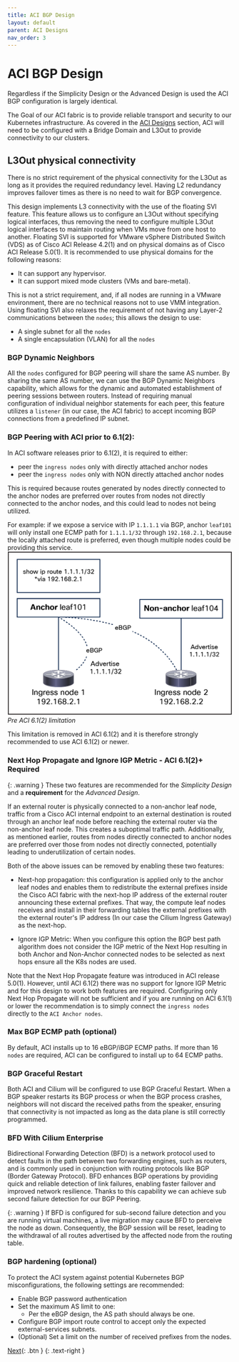 ```yaml
---
title: ACI BGP Design
layout: default
parent: ACI Designs
nav_order: 3
---
```


# ACI BGP Design
Regardless if the Simplicity Design or the Advanced Design is used the ACI BGP configuration is largely identical. 

The Goal of our ACI fabric is to provide reliable transport and security to our Kubernetes infrastructure. As covered in the [ACI Designs](../aci_designs) section, ACI will need to be configured with a Bridge Domain and L3Out to provide connectivity to our clusters. 


## L3Out physical connectivity

There is no strict requirement of the physical connectivity for the L3Out as long as it provides the required redundancy level. Having L2 redundancy improves failover times as there is no need to wait for BGP convergence.

This design implements L3 connectivity with the use of the floating SVI feature. This feature allows us to configure an L3Out without specifying logical interfaces, thus removing the need to configure multiple L3Out logical interfaces to maintain routing when VMs move from one host to another. Floating SVI is supported for VMware vSphere Distributed Switch (VDS) as of Cisco ACI Release 4.2(1) and on physical domains as of Cisco ACI Release 5.0(1). It is recommended to use physical domains for the following reasons:

* It can support any hypervisor.
* It can support mixed mode clusters (VMs and bare-metal).

This is not a strict requirement, and, if all nodes are running in a VMware environment, there are no technical reasons not to use VMM integration.
Using floating SVI also relaxes the requirement of not having any Layer-2 communications between the `nodes`; this allows the design to use:

* A single subnet for all the `nodes`
* A single encapsulation (VLAN) for all the `nodes`

### BGP Dynamic Neighbors

All the `nodes` configured for BGP peering will share the same AS number. By sharing the same AS number, we can use the BGP Dynamic Neighbors capability, which allows for the dynamic and automated establishment of peering sessions between routers. Instead of requiring manual configuration of individual neighbor statements for each peer, this feature utilizes a `listener` (in our case, the ACI fabric) to accept incoming BGP connections from a predefined IP subnet.


### BGP Peering with ACI prior to 6.1(2):

In ACI software releases prior to 6.1(2), it is required to either:
* peer the `ingress nodes` only with directly attached anchor nodes
* peer the `ingress nodes` only with NON directly attached anchor nodes

This is required because routes generated by nodes directly connected to the anchor nodes are preferred over routes from nodes not directly connected to the anchor nodes, and this could lead to nodes not being utilized.

For example: if we expose a service with IP `1.1.1.1` via BGP, anchor `leaf101` will only install one ECMP path for `1.1.1.1/32` through `192.168.2.1`, because the locally attached route is preferred, even though multiple nodes could be providing this service.
![pre6.1(2)-limitation](../images/pre612-limitation.png)
*Pre ACI 6.1(2) limitation*
 
This limitation is removed in ACI 6.1(2) and it is therefore strongly recommended to use ACI 6.1(2) or newer.

### Next Hop Propagate and Ignore IGP Metric - ACI 6.1(2)+ Required

{: .warning } 
These two features are recommended for the *Simplicity Design* and a **requirement** for the *Advanced Design*.

If an external router is physically connected to a non-anchor leaf node, traffic from a Cisco ACI internal endpoint to an external destination is routed through an anchor leaf node before reaching the external router via the non-anchor leaf node. This creates a suboptimal traffic path. Additionally, as mentioned earlier, routes from nodes directly connected to anchor nodes are preferred over those from nodes not directly connected, potentially leading to underutilization of certain nodes.

Both of the above issues can be removed by enabling these two features:

* Next-hop propagation: this configuration is applied only to the anchor leaf nodes and enables them to redistribute the external prefixes inside the Cisco ACI fabric with the next-hop IP address of the external router announcing these external prefixes. That way, the compute leaf nodes receives and install in their forwarding tables the external prefixes with the external router's IP address (In our case the Cilium Ingress Gateway) as the next-hop.

* Ignore IGP Metric: When you configure this option the BGP best path algorithm does not consider the IGP metric of the Next Hop resulting in both Anchor and Non-Anchor connected nodes to be selected as next hops ensure all the K8s nodes are used.

Note that the Next Hop Propagate feature was introduced in ACI release 5.0(1). However, until ACI 6.1(2) there was no support for Ignore IGP Metric and for this design to work both features are required. Configuring only Next Hop Propagate will not be sufficient and if you are running on ACI 6.1(1) or lower the recommendation is to simply connect the `ingress nodes` directly to the `ACI Anchor nodes`. 

### Max BGP ECMP path (optional)

By default, ACI installs up to 16 eBGP/iBGP ECMP paths. If more than 16 `nodes` are required, ACI can be configured to install up to 64 ECMP paths.

### BGP Graceful Restart

Both ACI and Cilium will be configured to use BGP Graceful Restart. When a BGP speaker restarts its BGP process or when the BGP process crashes, neighbors will not discard the received paths from the speaker, ensuring that connectivity is not impacted as long as the data plane is still correctly programmed.

### BFD With Cilium Enterprise 

Bidirectional Forwarding Detection (BFD) is a network protocol used to detect faults in the path between two forwarding engines, such as routers, and is commonly used in conjunction with routing protocols like BGP (Border Gateway Protocol). BFD enhances BGP operations by providing quick and reliable detection of link failures, enabling faster failover and improved network resilience. Thanks to this capability we can achieve sub second failure detection for our BGP Peering.

{: .warning }
If BFD is configured for sub-second failure detection and you are running virtual machines, a live migration may cause BFD to perceive the node as down. Consequently, the BGP session will be reset, leading to the withdrawal of all routes advertised by the affected node from the routing table.


### BGP hardening (optional)

To protect the ACI system against potential Kubernetes BGP misconfigurations, the following settings are recommended:

* Enable BGP password authentication
* Set the maximum AS limit to one:
  * Per the eBGP design, the AS path should always be one.
* Configure BGP import route control to accept only the expected external-services subnets.
* (Optional) Set a limit on the number of received prefixes from the nodes.


[Next](/cilium-dc-design/docs/aci/examples/advanced/){: .btn }
{: .text-right }